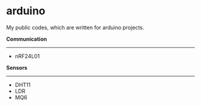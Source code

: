 # arduino
My public codes, which are written for arduino projects.

**Communication**
_____________
* nRF24L01

**Sensors**
_____________
* DHT11
* LDR
* MQ6

